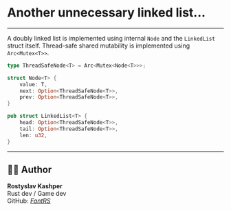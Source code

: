 # Another unnecessary linked list...

---

A doubly linked list is implemented using internal `Node` and the `LinkedList` struct itself. Thread-safe shared mutability is implemented using `Arc<Mutex<T>>`.

```rs
type ThreadSafeNode<T> = Arc<Mutex<Node<T>>>;

struct Node<T> {
    value: T,
    next: Option<ThreadSafeNode<T>>,
    prev: Option<ThreadSafeNode<T>>,
}

pub struct LinkedList<T> {
    head: Option<ThreadSafeNode<T>>,
    tail: Option<ThreadSafeNode<T>>,
    len: u32,
}
```
---

## 👨‍💻 Author
**Rostyslav Kashper**  
Rust dev / Game dev  
GitHub: _[FantRS](https://github.com/FantRS)_
